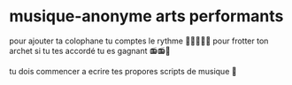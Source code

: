 # musique-anonyme arts performants

pour ajouter ta colophane tu comptes le rythme 🎵🎵🎵🎵🎶 pour frotter ton archet
si tu tes accordé tu es gagnant 📻📻🎹


tu dois commencer a ecrire tes propores scripts de musique 🎼
